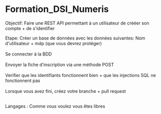 # Formation_DSI_Numeris

Objectif:
Faire une REST API permettant à un utilisateur de crééer son compte + de s'identifier

Etape:
Créer un base de données avec les données suivantes: Nom d'utilisateur + mdp (que vous devrez protéger)<br/><br/>
Se connecter à la BDD<br/><br/>
Envoyer la fiche d'inscription via une méthode POST<br/><br/>
Verifier que les identifiants fonctionnent bien + que les injections SQL ne fonctionnent pas <br/><br/>
Lorsque vous avez fini, créez votre branche + pull request<br/><br/>


Langages :
Comme vous voulez vous êtes libres
